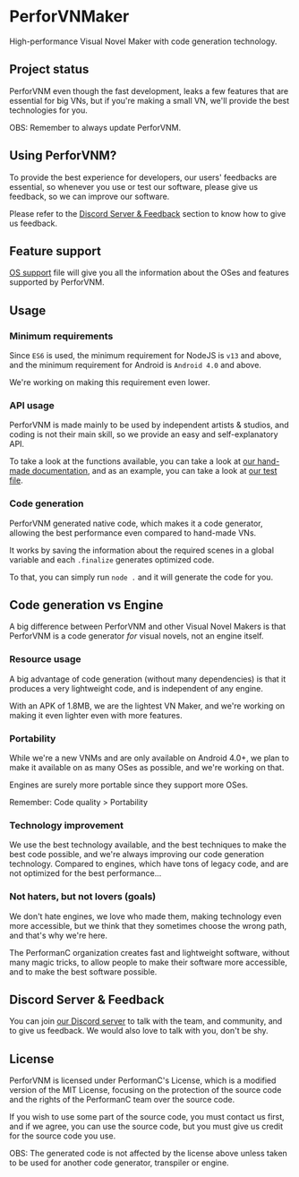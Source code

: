 # PerforVNMaker

High-performance Visual Novel Maker with code generation technology.

## Project status

PerforVNM even though the fast development, leaks a few features that are essential for big VNs, but if you're making a small VN, we'll provide the best technologies for you.

OBS: Remember to always update PerforVNM.

## Using PerforVNM?

To provide the best experience for developers, our users' feedbacks are essential, so whenever you use or test our software, please give us feedback, so we can improve our software.

Please refer to the [Discord Server & Feedback](#discord-server--feedback) section to know how to give us feedback.

## Feature support

[OS support](OS_SUPPORT.md) file will give you all the information about the OSes and features supported by PerforVNM.

## Usage

### Minimum requirements

Since `ES6` is used, the minimum requirement for NodeJS is `v13` and above, and the minimum requirement for Android is `Android 4.0` and above.

We're working on making this requirement even lower.

### API usage

PerforVNM is made mainly to be used by independent artists & studios, and coding is not their main skill, so we provide an easy and self-explanatory API.

To take a look at the functions available, you can take a look at [our hand-made documentation](docs/), and as an example, you can take a look at [our test file](src/perforvnm.js).

### Code generation

PerforVNM generated native code, which makes it a code generator, allowing the best performance even compared to hand-made VNs.

It works by saving the information about the required scenes in a global variable and each `.finalize` generates optimized code.

To that, you can simply run `node .` and it will generate the code for you.

## Code generation vs Engine

A big difference between PerforVNM and other Visual Novel Makers is that PerforVNM is a code generator *for* visual novels, not an engine itself.

### Resource usage

A big advantage of code generation (without many dependencies) is that it produces a very lightweight code, and is independent of any engine.

With an APK of 1.8MB, we are the lightest VN Maker, and we're working on making it even lighter even with more features.

### Portability

While we're a new VNMs and are only available on Android 4.0+, we plan to make it available on as many OSes as possible, and we're working on that.

Engines are surely more portable since they support more OSes.

Remember: Code quality > Portability

### Technology improvement

We use the best technology available, and the best techniques to make the best code possible, and we're always improving our code generation technology. Compared to engines, which have tons of legacy code, and are not optimized for the best performance...

### Not haters, but not lovers (goals)

We don't hate engines, we love who made them, making technology even more accessible, but we think that they sometimes choose the wrong path, and that's why we're here.

The PerformanC organization creates fast and lightweight software, without many magic tricks, to allow people to make their software more accessible, and to make the best software possible.

## Discord Server & Feedback

You can join [our Discord server](https://discord.gg/uPveNfTuCJ) to talk with the team, and community, and to give us feedback. We would also love to talk with you, don't be shy.

## License

PerforVNM is licensed under PerformanC's License, which is a modified version of the MIT License, focusing on the protection of the source code and the rights of the PerformanC team over the source code.

If you wish to use some part of the source code, you must contact us first, and if we agree, you can use the source code, but you must give us credit for the source code you use.

OBS: The generated code is not affected by the license above unless taken to be used for another code generator, transpiler or engine.
